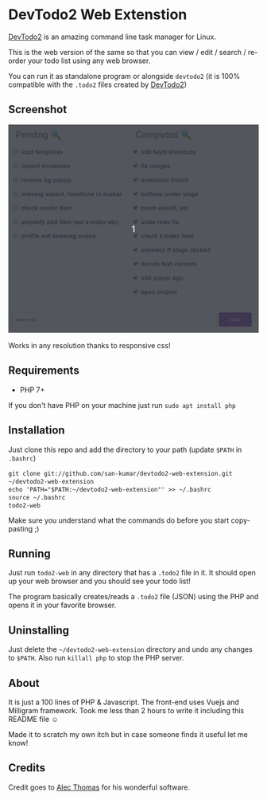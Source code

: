 # DevTodo2 Web Extenstion

[DevTodo2](https://github.com/alecthomas/devtodo2) is an amazing command line task manager for Linux.

This is the web version of the same so that you can view / edit / search / re-order your todo list using any web browser.

You can run it as standalone program or alongside `devtodo2` (it is 100% compatible with the `.todo2` files created by [DevTodo2](https://github.com/alecthomas/devtodo2))  

## Screenshot

![Screenshot](./screenshot.gif)

Works in any resolution thanks to responsive css!

## Requirements

- PHP 7+

If you don't have PHP on your machine just run `sudo apt install php`

## Installation

Just clone this repo and add the directory to your path (update `$PATH` in `.bashrc`)

````
git clone git://github.com/san-kumar/devtodo2-web-extension.git ~/devtodo2-web-extension
echo 'PATH="$PATH:~/devtodo2-web-extension"' >> ~/.bashrc
source ~/.bashrc
todo2-web
````

Make sure you understand what the commands do before you start copy-pasting ;)

## Running

Just run `todo2-web` in any directory that has a `.todo2` file in it. It should open up your web browser and you should see your todo list!

The program basically creates/reads a `.todo2` file (JSON) using the PHP and opens it in your favorite browser.

## Uninstalling

Just delete the `~/devtodo2-web-extension` directory and undo any changes to `$PATH`. Also run `killall php` to stop the PHP server.

## About

It is just a 100 lines of PHP & Javascript. The front-end uses Vuejs and Milligram framework. Took me less than 2 hours to write it including this README file &#x263A;
 

Made it to scratch my own itch but in case someone finds it useful let me know!

## Credits

Credit goes to [Alec Thomas](https://github.com/alecthomas) for his wonderful software.